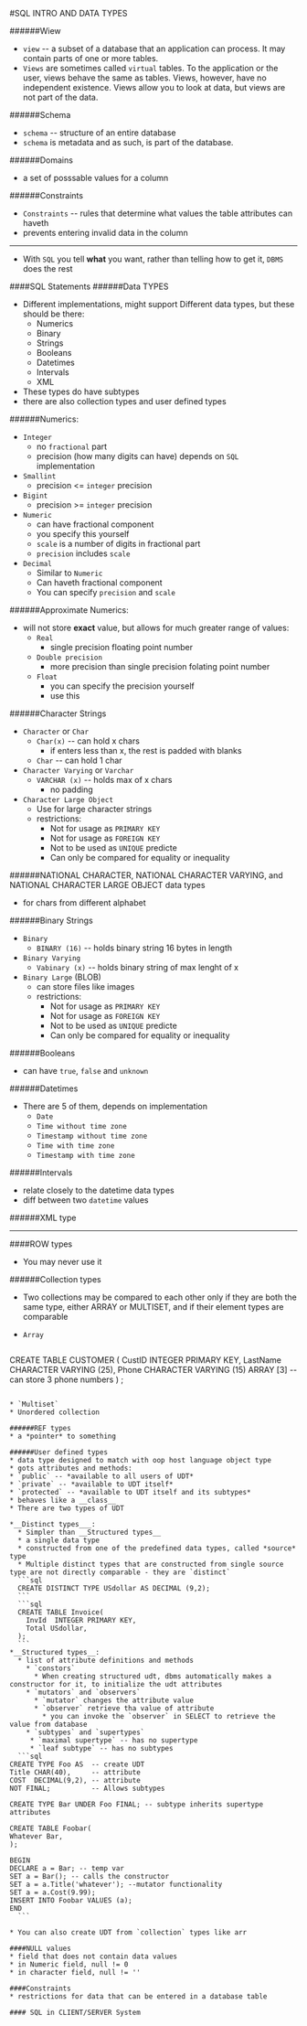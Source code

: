#SQL INTRO AND DATA TYPES

######Wiew
* `view` -- a subset of a database that an application can process. It may contain parts of one or more tables.
* `Views` are sometimes called `virtual` tables. To the application or the user, views
behave the same as tables. Views, however, have no independent existence. Views allow you to look at data, but views are not part of the data.

######Schema
* `schema` -- structure of an entire database
* `schema` is metadata and as such, is part of the database.

######Domains
* a set of posssable values for a column

######Constraints
* `Constraints` -- rules that determine what values the table attributes can haveth
* prevents entering invalid data in the column

----
* With `SQL` you tell __what__ you want, rather than telling how to get it, `DBMS` does the rest

####SQL Statements
######Data TYPES
* Different implementations, might support Different data types, but these should be there:
  * Numerics
  * Binary
  * Strings
  * Booleans
  * Datetimes
  * Intervals
  * XML
* These types do have subtypes
* there are also collection types and user defined types

######Numerics:
* `Integer`
  * no `fractional` part
  * precision (how many digits can have) depends on `SQL` implementation
* `Smallint`
  * precision <= `integer` precision
* `Bigint`
  * precision >= `integer` precision
* `Numeric`
  * can have fractional component
  * you specify this yourself
  * `scale` is a number of digits in fractional part
  * `precision` includes `scale`
* `Decimal`
  * Similar to `Numeric`
  * Can haveth fractional component
  * You can specify `precision` and `scale`

######Approximate Numerics:
* will not store __exact__ value, but allows for much greater range of values:
  * `Real`
    * single precision floating point number
  * `Double precision`
    * more precision than single precision folating point number
  * `Float`
    * you can specify the precision yourself
    * use this

######Character Strings
* `Character` or `Char`
  * `Char(x)` -- can hold x chars
    * if enters less than x, the rest is padded with blanks
  * `Char` -- can hold 1 char
* `Character Varying` or `Varchar`
  * `VARCHAR (x)` -- holds max of x chars
    * no padding
* `Character Large Object`
  * Use for large character strings
  * restrictions:
    * Not for usage as `PRIMARY KEY`
    * Not for usage as `FOREIGN KEY`
    * Not to be used as `UNIQUE` predicte
    * Can only be compared for equality or inequality

######NATIONAL CHARACTER, NATIONAL CHARACTER VARYING, and NATIONAL CHARACTER LARGE OBJECT data types
* for chars from different alphabet

######Binary Strings
* `Binary`
  * `BINARY (16)` -- holds binary string 16 bytes in length
* `Binary Varying`
  * `Vabinary (x)` -- holds binary string of max lenght of x
* `Binary Large` (BLOB)
  * can store files like images
  * restrictions:
    * Not for usage as `PRIMARY KEY`
    * Not for usage as `FOREIGN KEY`
    * Not to be used as `UNIQUE` predicte
    * Can only be compared for equality or inequality

######Booleans
 * can have `true`, `false` and `unknown`

######Datetimes
* There are 5 of them, depends on implementation
  * `Date`
  * `Time without time zone`
  * `Timestamp without time zone`
  * `Time with time zone`
  * `Timestamp with time zone`

######Intervals
* relate closely to the datetime data types
* diff between two `datetime` values

######XML type

----
####ROW types
* You may never use it

######Collection types
* Two collections may be compared to each other only if they are both the
same type, either ARRAY or MULTISET, and if their element types are comparable

* `Array`
  ```sql
CREATE TABLE CUSTOMER (
  CustID  INTEGER  PRIMARY KEY,
  LastName  CHARACTER VARYING (25),
  Phone  CHARACTER VARYING (15) ARRAY [3] --can store 3 phone numbers
) ;
  ```

* `Multiset`
  * Unordered collection

######REF types
* a *pointer* to something

######User defined types
* data type designed to match with oop host language object type
* gots attributes and methods:
  * `public` -- *available to all users of UDT*
  * `private` -- *available to UDT itself*
  * `protected` -- *available to UDT itself and its subtypes*
* behaves like a __class__
* There are two types of UDT

  *__Distinct types___:
    * Simpler than __Structured types__
    * a single data type
    * constructed from one of the predefined data types, called *source* type
    * Multiple distinct types that are constructed from single source type are not directly comparable - they are `distinct`
    ```sql
    CREATE DISTINCT TYPE USdollar AS DECIMAL (9,2);
    ```
    ```sql
    CREATE TABLE Invoice(
      InvId  INTEGER PRIMARY KEY,
      Total USdollar,
    );
    ```
  *__Structured types__:
    * list of attribute definitions and methods
      * `constors`
        * When creating structured udt, dbms automatically makes a constructor for it, to initialize the udt attributes
      * `mutators` and `observers`
        * `mutator` changes the attribute value
        * `observer` retrieve tha value of attribute
          * you can invoke the `observer` in SELECT to retrieve the value from database
      * `subtypes` and `supertypes`
       * `maximal supertype` -- has no supertype
       * `leaf subtype` -- has no subtypes
    ```sql
CREATE TYPE Foo AS  -- create UDT
Title CHAR(40),     -- attribute
COST  DECIMAL(9,2), -- attribute
NOT FINAL;          -- Allows subtypes

CREATE TYPE Bar UNDER Foo FINAL; -- subtype inherits supertype attributes

CREATE TABLE Foobar(
  Whatever Bar,
  );

BEGIN
  DECLARE a = Bar; -- temp var
  SET a = Bar(); -- calls the constructor
  SET a = a.Title('whatever'); --mutator functionality
  SET a = a.Cost(9.99);
  INSERT INTO Foobar VALUES (a);
END
    ```

* You can also create UDT from `collection` types like arr

####NULL values
* field that does not contain data values
* in Numeric field, null != 0
* in character field, null != ''

####Constraints
* restrictions for data that can be entered in a database table

#### SQL in CLIENT/SERVER System
